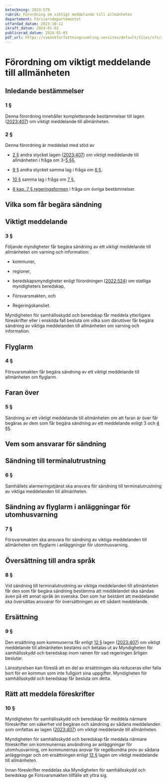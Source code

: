 ```yaml
---
beteckning: 2023:579
rubrik: Förordning om viktigt meddelande till allmänheten
departement: Försvarsdepartementet
utfardad_datum: 2023-10-12
ikraft_datum: 2024-01-01
publicerad_datum: 2024-01-03
pdf_url: https://svenskforfattningssamling.se/sites/default/files/sfs/2023-10/SFS2023-579.pdf
---
```


# Förordning om viktigt meddelande till allmänheten

## Inledande bestämmelser

### 1 §

Denna förordning innehåller kompletterande bestämmelser till lagen ([2023:407](https://selex.se/eli/sfs/2023/407)) om viktigt meddelande till allmänheten.

### 2 §

Denna förordning är meddelad med stöd av

- [2 §](#2) andra stycket lagen ([2023:407](https://selex.se/eli/sfs/2023/407)) om viktigt meddelande till allmänheten i fråga om 3-[5 §](#5)§,

- [9 §](#9) andra stycket samma lag i fråga om [6 §](#6),

- [10 §](#10) samma lag i fråga om [7 §](#7),

- [8 kap. 7 § regeringsformen](https://selex.se/eli/sfs/1974/152#kap8.7) i fråga om övriga bestämmelser.

## Vilka som får begära sändning

## Viktigt meddelande

### 3 §

Följande myndigheter får begära sändning av ett viktigt meddelande till allmänheten om varning och information:

- kommuner,

- regioner,

- beredskapsmyndigheter enligt förordningen ([2022:524](https://selex.se/eli/sfs/2022/524)) om statliga myndigheters beredskap,

- Försvarsmakten, och

- Regeringskansliet.

Myndigheten för samhällsskydd och beredskap får meddela ytterligare föreskrifter eller i enskilda fall besluta om vilka som därutöver får begära sändning av viktiga meddelanden till allmänheten om varning och information.

## Flyglarm

### 4 §

Försvarsmakten får begära sändning av ett viktigt meddelande till allmänheten om flyglarm.

## Faran över

### 5 §

Sändning av ett viktigt meddelande till allmänheten om att faran är över får begäras av dem som får begära sändning av ett meddelande enligt 3 och [4 §](#4)§.

## Vem som ansvarar för sändning

## Sändning till terminalutrustning

### 6 §

Samhällets alarmeringstjänst ska ansvara för sändning till terminalutrustning av viktiga meddelanden till allmänheten.

## Sändning av flyglarm i anläggningar för utomhusvarning

### 7 §

Försvarsmakten ska ansvara för sändning av viktiga meddelanden till allmänheten om flyglarm i anläggningar för utomhusvarning.

## Översättning till andra språk

### 8 §

Vid sändning till terminalutrustning av viktiga meddelanden till allmänheten får den som får begära sändning bestämma att meddelandet ska sändas även på ett annat språk än svenska. Den som har bestämt att meddelandet ska översättas ansvarar för översättningen av ett sådant meddelande.

## Ersättning

### 9 §

Den ersättning som kommunerna får enligt [12 §](#12) lagen ([2023:407](https://selex.se/eli/sfs/2023/407)) om viktigt meddelande till allmänheten bestäms och betalas ut av Myndigheten för samhällsskydd och beredskap inom ramen för vad regeringen årligen beslutar.

Länsstyrelsen kan föreslå att en del av ersättningen ska reduceras eller falla bort för en kommun som inte fullgjort sina uppgifter. Myndigheten för samhällsskydd och beredskap får besluta om detta.

## Rätt att meddela föreskrifter

### 10 §

Myndigheten för samhällsskydd och beredskap får meddela närmare föreskrifter om säkerhet vid begäran och sändning av sådana meddelanden som omfattas av lagen ([2023:407](https://selex.se/eli/sfs/2023/407)) om viktigt meddelande till allmänheten.

Myndigheten för samhällsskydd och beredskap får meddela närmare föreskrifter om kommunernas användning av anläggningar för utomhusvarning, om kommunernas ansvar för regelbundna prov av sådana anläggningar och om ersättningen enligt [12 §](#12) lagen om viktigt meddelande till allmänheten.

Innan föreskrifter meddelas ska Myndigheten för samhällsskydd och beredskap ge Försvarsmakten tillfälle att yttra sig.